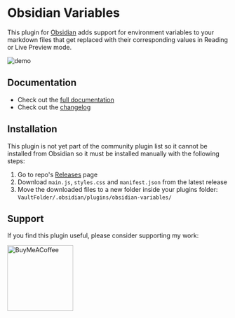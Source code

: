 # Obsidian Variables

This plugin for [Obsidian](https://obsidian.md/) adds support for environment variables to your markdown files that get replaced with their corresponding values in Reading or Live Preview mode.

![demo](./res/obs-vars-plugin-demo.gif)

## Documentation

- Check out the [full documentation](docs/full.md)
- Check out the [changelog](docs/CHANGELOG.md)

## Installation

This plugin is not yet part of the community plugin list so it cannot be installed from Obsidian so it must be installed manually with the following steps:

1. Go to repo's [Releases](https://github.com/jffaust/obsidian-variables/releases) page
2. Download `main.js`, `styles.css` and `manifest.json` from the latest release
3. Move the downloaded files to a new folder inside your plugins folder: `VaultFolder/.obsidian/plugins/obsidian-variables/`


## Support

If you find this plugin useful, please consider supporting my work:

[<img src="https://cdn.buymeacoffee.com/buttons/v2/default-yellow.png" alt="BuyMeACoffee" width="150">](https://www.buymeacoffee.com/jffaust)
